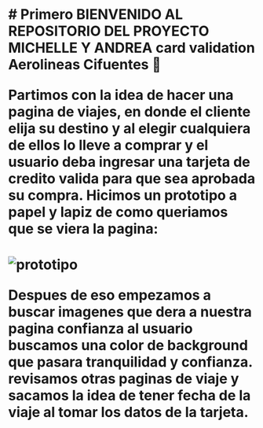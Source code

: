 <h1># Primero
BIENVENIDO AL REPOSITORIO DEL PROYECTO MICHELLE Y ANDREA
card validation Aerolineas Cifuentes  🥰

Partimos con la idea de  hacer una pagina de viajes, en donde el cliente elija su destino y al elegir cualquiera de ellos lo lleve a comprar y el usuario deba ingresar una tarjeta de credito valida para que sea aprobada su compra.
Hicimos un prototipo a papel y lapiz de como queriamos que se viera la pagina:
<h1>
<img src="./img/empezamos.jpg" alt="prototipo">

Despues de eso empezamos a buscar imagenes que dera a nuestra pagina confianza al usuario
buscamos una color de background que pasara tranquilidad y confianza.
revisamos otras paginas de viaje y sacamos la idea de tener fecha de la viaje al tomar los datos de la tarjeta.


